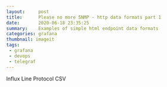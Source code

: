 ```yaml
---
layout:     post
title:      Please no more SNMP - http data formats part 1
date:       2020-06-18 23:35:25
summary:    Examples of simple html endpoint data formats
categories: grafana
thumbnail: imageit
tags:
 - grafana
 - devops
 - telegraf
---
```


Influx Line Protocol
CSV



[1]: https://grafana.com/
[2]: https://grafana.com/grafana/plugins/pierosavi-imageit-panel
[3]: https://help.github.com/en/enterprise/2.13/user/articles/configuring-a-publishing-source-for-github-pages
